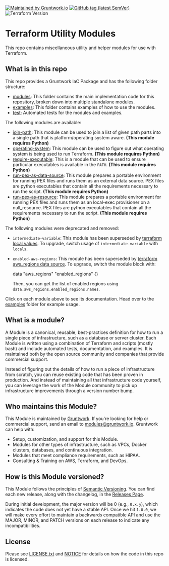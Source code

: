 [![Maintained by Gruntwork.io](https://img.shields.io/badge/maintained%20by-gruntwork.io-%235849a6.svg)](https://gruntwork.io/?ref=repo_package_terraform_utilities)
[![GitHub tag (latest SemVer)](https://img.shields.io/github/tag/gruntwork-io/package-terraform-utilities.svg?label=latest)](https://github.com/gruntwork-io/package-terraform-utilities/releases/latest)
![Terraform Version](https://img.shields.io/badge/tf-%3E%3D0.12.0-blue.svg)

# Terraform Utility Modules

This repo contains miscellaneous utility and helper modules for use with Terraform.

## What is in this repo

This repo provides a Gruntwork IaC Package and has the following folder structure:

* [modules](/modules): This folder contains the main implementation code for this repository, broken down into multiple
  standalone modules.
* [examples](/examples): This folder contains examples of how to use the modules.
* [test](/test): Automated tests for the modules and examples.

The following modules are available:

* [join-path](/modules/join-path): This module can be used to join a list of given path parts into a single path that is
  platform/operating system aware. **(This module requires Python)**
* [operating-system](/modules/operating-system): This module can be used to figure out what operating system is being
  used to run Terraform. **(This module requires Python)**
* [require-executable](/modules/require-executable): This is a module that can be used to ensure particular executables
  is available in the `PATH`. **(This module requires Python)**
* [run-pex-as-data-source](/modules/run-pex-as-data-source): This module prepares a portable environment for running PEX
  files and runs them as an external data source. PEX files are python executables that contain all the requirements
  necessary to run the script. **(This module requires Python)**
* [run-pex-as-resource](/modules/run-pex-as-resource): This module prepares a portable environment for running PEX files
  and runs them as an local-exec provisioner on a null_resource. PEX files are python executables that contain all the
  requirements necessary to run the script. **(This module requires Python)**

The following modules were deprecated and removed:

* `intermediate-variable`: This module has been superseded by [terraform local
  values](https://www.terraform.io/docs/configuration/locals.html). To upgrade, switch usage of `intermediate-variable`
  with `locals`.
* `enabled-aws-regions`: This module has been superseded by [terraform aws_regions data
  source](https://www.terraform.io/docs/providers/aws/d/regions.html). To upgrade, switch the module block with:

    data "aws_regions" "enabled_regions" {}

  Then, you can get the list of enabled regions using `data.aws_regions.enabled_regions.names`.


Click on each module above to see its documentation. Head over to the [examples](/examples) folder for example usage.




## What is a module?

A Module is a canonical, reusable, best-practices definition for how to run a single piece of infrastructure, such as a
database or server cluster. Each Module is written using a combination of Terraform and scripts (mostly bash) and
include automated tests, documentation, and examples. It is maintained both by the open source community and companies
that provide commercial support.

Instead of figuring out the details of how to run a piece of infrastructure from scratch, you can reuse existing code
that has been proven in production. And instead of maintaining all that infrastructure code yourself, you can leverage
the work of the Module community to pick up infrastructure improvements through a version number bump.



## Who maintains this Module?

This Module is maintained by [Gruntwork](http://www.gruntwork.io/). If you're looking for help or commercial
support, send an email to [modules@gruntwork.io](mailto:modules@gruntwork.io?Subject=Terraform%20Utilities%20Module).
Gruntwork can help with:

* Setup, customization, and support for this Module.
* Modules for other types of infrastructure, such as VPCs, Docker clusters, databases, and continuous integration.
* Modules that meet compliance requirements, such as HIPAA.
* Consulting & Training on AWS, Terraform, and DevOps.




## How is this Module versioned?

This Module follows the principles of [Semantic Versioning](http://semver.org/). You can find each new release,
along with the changelog, in the [Releases Page](../../releases).

During initial development, the major version will be 0 (e.g., `0.x.y`), which indicates the code does not yet have a
stable API. Once we hit `1.0.0`, we will make every effort to maintain a backwards compatible API and use the MAJOR,
MINOR, and PATCH versions on each release to indicate any incompatibilities.





## License

Please see [LICENSE.txt](/LICENSE.txt) and [NOTICE](/NOTICE) for details on how the code in this repo is licensed.

